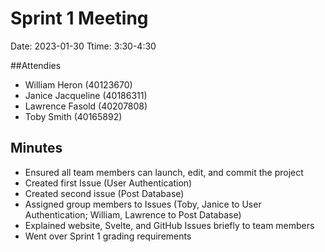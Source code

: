 # Sprint 1 Meeting
Date: 2023-01-30
Ttime: 3:30-4:30


##Attendies
- William Heron (40123670)
- Janice Jacqueline (40186311)
- Lawrence Fasold (40207808)
- Toby Smith (40165892)

## Minutes
- Ensured all team members can launch, edit, and commit the project
- Created first Issue (User Authentication)
- Created second issue (Post Database)
- Assigned group members to Issues (Toby, Janice to User Authentication; William, Lawrence to Post Database)
- Explained website, Svelte, and GitHub Issues briefly to team members
- Went over Sprint 1 grading requirements